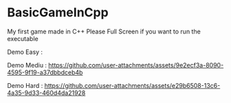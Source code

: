 # BasicGameInCpp
My first game made in C++
Please Full Screen if you want to run the executable

Demo Easy :

Demo Mediu :
https://github.com/user-attachments/assets/9e2ecf3a-8090-4595-9f19-a37dbbdceb4b

Demo Hard :
https://github.com/user-attachments/assets/e29b6508-13c6-4a35-9d33-460d4da21928

